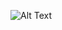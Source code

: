 ![Alt Text](https://media.giphy.com/media/v1.Y2lkPTc5MGI3NjExNjBmZjA4Y2I1OGI5NWI1ODM3Yjg3YWRkODc5NTY1MTYwZDkzZjY3YyZlcD12MV9pbnRlcm5hbF9naWZzX2dpZklkJmN0PWc/NLz4l3P4QerIQoQuae/giphy-downsized-large.gif)
